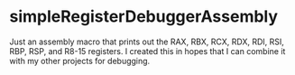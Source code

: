 # simpleRegisterDebuggerAssembly
Just an assembly macro that prints out the RAX, RBX, RCX, RDX, RDI, RSI, RBP, RSP, and R8-15 registers. I created this in hopes that I can combine it with my other projects for debugging.
